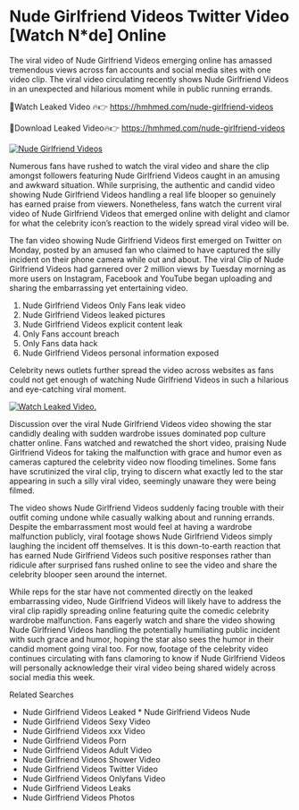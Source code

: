 ﻿# Nude Girlfriend Videos Twitter Video [Watch N*de] Online

The viral video of ﻿Nude Girlfriend Videos emerging online has amassed tremendous views across fan accounts and social media sites with one video clip. The viral video circulating recently shows ﻿Nude Girlfriend Videos in an unexpected and hilarious moment while in public running errands. 

🔴Watch Leaked Video 🔥👉  https://hmhmed.com/nude-girlfriend-videos 

🔴Download Leaked Video🔥👉  https://hmhmed.com/nude-girlfriend-videos 

[![Nude Girlfriend Videos](https://i.imgur.com/dJHk4Zq.gif)](https://hmhmed.com/nude-girlfriend-videos)

Numerous fans have rushed to watch the viral video and share the clip amongst followers featuring ﻿Nude Girlfriend Videos caught in an amusing and awkward situation. While surprising, the authentic and candid video showing ﻿Nude Girlfriend Videos handling a real life blooper so genuinely has earned praise from viewers. Nonetheless, fans watch the current viral video of ﻿Nude Girlfriend Videos that emerged online with delight and clamor for what the celebrity icon’s reaction to the widely spread viral video will be.

The fan video showing ﻿Nude Girlfriend Videos first emerged on Twitter on Monday, posted by an amused fan who claimed to have captured the silly incident on their phone camera while out and about. The viral Clip of ﻿Nude Girlfriend Videos had garnered over 2 million views by Tuesday morning as more users on Instagram, Facebook and YouTube began uploading and sharing the embarrassing yet entertaining video. 

1. ﻿Nude Girlfriend Videos Only Fans leak video
2. ﻿Nude Girlfriend Videos leaked pictures
3. ﻿Nude Girlfriend Videos explicit content leak
4. Only Fans account breach
5. Only Fans data hack
6. ﻿Nude Girlfriend Videos personal information exposed

Celebrity news outlets further spread the video across websites as fans could not get enough of watching ﻿Nude Girlfriend Videos in such a hilarious and eye-catching viral moment. 

[![Watch Leaked Video.](https://miro.medium.com/v2/resize:fit:828/format:webp/1*cilzJN44JGOrTw9NJCrNHA.gif "Watch Leaked Video")](https://hmhmed.com/nude-girlfriend-videos)

Discussion over the viral ﻿Nude Girlfriend Videos video showing the star candidly dealing with sudden wardrobe issues dominated pop culture chatter online. Fans watched and rewatched the short video, praising ﻿Nude Girlfriend Videos for taking the malfunction with grace and humor even as cameras captured the celebrity video now flooding timelines. Some fans have scrutinized the viral clip, trying to discern what exactly led to the star appearing in such a silly viral video, seemingly unaware they were being filmed.

The video shows ﻿Nude Girlfriend Videos suddenly facing trouble with their outfit coming undone while casually walking about and running errands. Despite the embarrassment most would feel at having a wardrobe malfunction publicly, viral footage shows ﻿Nude Girlfriend Videos simply laughing the incident off themselves. It is this down-to-earth reaction that has earned ﻿Nude Girlfriend Videos such positive responses rather than ridicule after surprised fans rushed online to see the video and share the celebrity blooper seen around the internet.  

While reps for the star have not commented directly on the leaked embarrassing video, ﻿Nude Girlfriend Videos will likely have to address the viral clip rapidly spreading online featuring quite the comedic celebrity wardrobe malfunction. Fans eagerly watch and share the video showing ﻿Nude Girlfriend Videos handling the potentially humiliating public incident with such grace and humor, hoping the star also sees the humor in their candid moment going viral too. For now, footage of the celebrity video continues circulating with fans clamoring to know if ﻿Nude Girlfriend Videos will personally acknowledge their viral video being shared widely across social media this week.

Related Searches
* ﻿Nude Girlfriend Videos Leaked
﻿* Nude Girlfriend Videos Nude
* ﻿Nude Girlfriend Videos Sexy Video
* ﻿Nude Girlfriend Videos xxx Video
* ﻿Nude Girlfriend Videos Porn
* ﻿Nude Girlfriend Videos Adult Video
* ﻿Nude Girlfriend Videos Shower Video
* ﻿Nude Girlfriend Videos Twitter Video
* ﻿Nude Girlfriend Videos Onlyfans Video
* ﻿Nude Girlfriend Videos Leaks
* ﻿Nude Girlfriend Videos Photos
